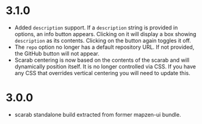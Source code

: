 # 3.1.0

- Added `description` support. If a `description` string is provided in options, an info button appears. Clicking on it will display a box showing `description` as its contents. Clicking on the button again toggles it off.
- The `repo` option no longer has a default repository URL. If not provided, the GitHub button will not appear.
- Scarab centering is now based on the contents of the scarab and will dynamically position itself. It is no longer controlled via CSS. If you have any CSS that overrides vertical centering you will need to update this.

# 3.0.0

- scarab standalone build extracted from former mapzen-ui bundle.
